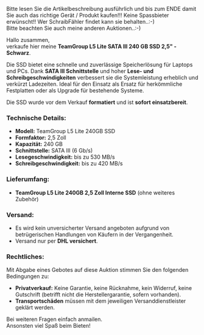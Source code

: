 Bitte lesen Sie die Artikelbeschreibung ausführlich und bis zum ENDE damit Sie auch das richtige Gerät / Produkt kaufen!!! Keine Spassbieter erwünscht!! Wer SchraibFähler findet kann sie behalten..:-)  
Bitte beachten Sie auch meine anderen Auktionen..:-)

Hallo zusammen,  
verkaufe hier meine **TeamGroup L5 Lite SATA III 240 GB SSD 2,5" - Schwarz**.  

Die SSD bietet eine schnelle und zuverlässige Speicherlösung für Laptops und PCs. Dank **SATA III Schnittstelle** und hoher **Lese- und Schreibgeschwindigkeiten** verbessert sie die Systemleistung erheblich und verkürzt Ladezeiten. Ideal für den Einsatz als Ersatz für herkömmliche Festplatten oder als Upgrade für bestehende Systeme.

Die SSD wurde vor dem Verkauf **formatiert** und ist **sofort einsatzbereit**.  

### **Technische Details:**  
- **Modell:** TeamGroup L5 Lite 240GB SSD  
- **Formfaktor:** 2,5 Zoll  
- **Kapazität:** 240 GB  
- **Schnittstelle:** SATA III (6 Gb/s)  
- **Lesegeschwindigkeit:** bis zu 530 MB/s  
- **Schreibgeschwindigkeit:** bis zu 420 MB/s  

### **Lieferumfang:**  
- **TeamGroup L5 Lite 240GB 2,5 Zoll Interne SSD** (ohne weiteres Zubehör)  

### **Versand:**  
- Es wird kein unversicherter Versand angeboten aufgrund von betrügerischen Handlungen von Käufern in der Vergangenheit.  
- Versand nur per **DHL versichert**.  

### **Rechtliches:**  
Mit Abgabe eines Gebotes auf diese Auktion stimmen Sie den folgenden Bedingungen zu:  
- **Privatverkauf:** Keine Garantie, keine Rücknahme, kein Widerruf, keine Gutschrift (betrifft nicht die Herstellergarantie, sofern vorhanden).  
- **Transportschäden** müssen mit dem jeweiligen Versanddienstleister geklärt werden.  

Bei weiteren Fragen einfach anmailen.  
Ansonsten viel Spaß beim Bieten!

